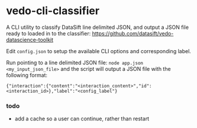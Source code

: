 vedo-cli-classifier
===================

A CLI utility to classify DataSift line delimited JSON, and output a JSON file ready to loaded in to the classifier: https://github.com/datasift/vedo-datascience-toolkit

Edit ```config.json``` to setup the available CLI options and corresponding label.

Run pointing to a line delimited JSON file: ```node app.json <my_input_json_file>``` and the script will output a JSON file with the following format:

```
{"interaction":{"content":"<interaction_content>","id":<interaction_id>},"label":"<config_label"}
```

### todo

 - add a cache so a user can continue, rather than restart